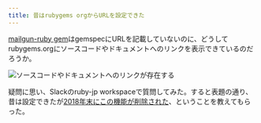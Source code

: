 ```yaml
---
title: 昔はrubygems orgからURLを設定できた
---
```

[mailgun-ruby gem](https://rubygems.org/gems/mailgun-ruby)はgemspecにURLを記載していないのに、どうしてrubygems.orgにソースコードやドキュメントへのリンクを表示できているのだろうか。

![](https://lh3.googleusercontent.com/docs/ADP-6oFb5_hzPbMt4ou5bVR3gRQlehcMZEkeaSxUJ4FmdM2dkmWnYsjabbXLJ5Kq7m9n4Xd5n9pUbbJNke5TW3tNdQ_MQJMBme1Y9CojUtb2HDwJBSuSYaEvDFJ21hHPz61DluSUKt_TWMFioj5O5CgpR3oOKYXbs4rCiUUqMn93FxYjH3aOsXCDQD_nU_0xTRC_TQqq0kBn-yOQvNPynDPY8q8TQRR9o5q82GuSinGcrTqWi-mVlCXUxN5FKIR3uCPNKv_QnGoQPlqsUUNWw6qvNewZOm0FGw-qOCx_f46Pn-AxglsPyQNtUWZbCSq1_W8tNFvGXPAi0HAUatTRUIKk0ynOeYSaB20ryNUEjb_sT-GNIpYDjz09lHZoKA5k4Sz96uGY98_xhk8wcgLfnDLgo9GFJyR5xuTH_2mk7Pskoya4akP40cQeJPCxuKbkUK6b_ZBIAumhR1GRh7vooAiIb5E6f8mP4TTal9sZeS33q-8LtMrushntwSEXrsXXKsqE6VUcMPLwLjaQI7gJQqQACzcUoBw1kqt0JF08BB0Psv9_LRrBYqMZcmsnLXajvukHJRXAN3Nt_cZI9rdG0VtN4gjYpDbQdpQEkPva91YEotaB6Nr5aaRhZYuwrIxiO0aoGGz9A8LABoKfjv2ThTmgSVi9pPxVx_UxUikU2ySU4xA_yGZc8J0Isvw4WvdoV1tmbZKSXH8XjpyBYYeSpb7IEZcMOyLAOvPdpT_2DQLxkI4pBD_Vz2qC08KBODOLuZvBjDshJbuHTh829tuiVeftH_Ir1jhwwg9UQEtzZImyeBOb-w0umqbugJyBd0eLu0RvmPwCjBDvhBnVBSl0nZhAxJgUva4_4yMvz9UGdGWDgryG-53wbjOUPCYZeDYt3vKPcNyaTXyMf6tJ1lg5zjfIfKpRVn1syjmazr2r5oGnJffst0VLHQRmchRFLApDOXNpLWP2aU1jiTbY6JbEAjDgOSPMybTIHmLehh5X_zGIxrbC7BNCdj7OdpBsJMI0V4dnW1rGoUQmr3GU5yYwP1D3WFhjO628p7o8J5R-Ss7HW6eJGGxr_GToAg--3aRmb47HCQjFe24l9nLXNp1qBRJKi9N3JpqsMWxg-zHhHznS1jOLLDELc91nEF2eGq1YX4WxH6xfP9UPfHGCReluEehww_FWUVXFoPdcc-FlpvJHm98vL0k-kdnJQX6yof76FjMgyeFmM24xShzatdMkx9W3_CRmcwZuWkhqISjsAL5zn9Cnb4X3 "ソースコードやドキュメントへのリンクが存在する")

疑問に思い、Slackのruby-jp workspaceで質問してみた。すると表題の通り、昔は設定できたが[2018年末にこの機能が削除された](https://github.com/rubygems/rubygems.org/pull/1815)、ということを教えてもらった。
